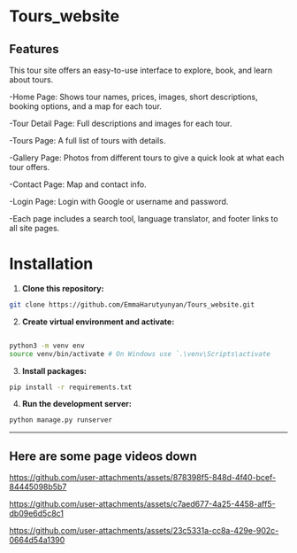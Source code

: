 # Tours_website

## Features

This tour site offers an easy-to-use interface to explore, book, and learn about tours.

-Home Page: Shows tour names, prices, images, short descriptions, booking options, and a map for each tour.

-Tour Detail Page: Full descriptions and images for each tour.

-Tours Page: A full list of tours with details.

-Gallery Page: Photos from different tours to give a quick look at what each tour offers.

-Contact Page: Map and contact info.

-Login Page: Login with Google or username and password.

-Each page includes a search tool, language translator, and footer links to all site pages.

# Installation


1. **Clone this repository:**
```bash
git clone https://github.com/EmmaHarutyunyan/Tours_website.git

```

2. **Create virtual environment and activate:**
```bash

python3 -m venv env
source venv/bin/activate # On Windows use `.\venv\Scripts\activate 
```

3. **Install packages:**
```bash
pip install -r requirements.txt
```

4. **Run the development server:**
```bash
python manage.py runserver
```

---
**Here are some page videos down**
---

https://github.com/user-attachments/assets/878398f5-848d-4f40-bcef-84445098b5b7

https://github.com/user-attachments/assets/c7aed677-4a25-4458-aff5-db09e6d5c8c1

https://github.com/user-attachments/assets/23c5331a-cc8a-429e-902c-0664d54a1390


